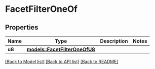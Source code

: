 # FacetFilterOneOf

## Properties

Name | Type | Description | Notes
------------ | ------------- | ------------- | -------------
**u8** | [**models::FacetFilterOneOfU8**](FacetFilter_oneOf_U8.md) |  | 

[[Back to Model list]](../README.md#documentation-for-models) [[Back to API list]](../README.md#documentation-for-api-endpoints) [[Back to README]](../README.md)


